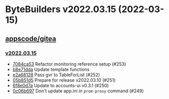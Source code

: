 # ByteBuilders v2022.03.15 (2022-03-15)


## [appscode/gitea](https://github.com/appscode/gitea)

### [v2022.03.15](https://github.com/appscode/gitea/releases/tag/v2022.03.15)

- [7084ca53](https://github.com/appscode/gitea/commit/7084ca534) Refactor monitoring reference setup (#253)
- [b8e71dda](https://github.com/appscode/gitea/commit/b8e71dda0) Update template functions
- [e2a68128](https://github.com/appscode/gitea/commit/e2a68128b) Pass gvr to TableForList (#252)
- [05b851d5](https://github.com/appscode/gitea/commit/05b851d5b) Prepare for release v2022.03.10 (#251)
- [6f8e0d7a](https://github.com/appscode/gitea/commit/6f8e0d7a7) Update to accounts-ui v0.3.1 (#250)
- [0c06b697](https://github.com/appscode/gitea/commit/0c06b6975) Don't update app.ini in `prom-proxy` command (#249)



